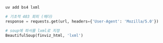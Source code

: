```sh
uv add bs4 lxml
```

```python
# 기초적 403 회피 (헤더)
response = requests.get(url, headers={'User-Agent': 'Mozilla/5.0'})
```

```python
# soup에 파서를 lxml로 지정
BeautifulSoup(finviz_html, 'lxml')
```
